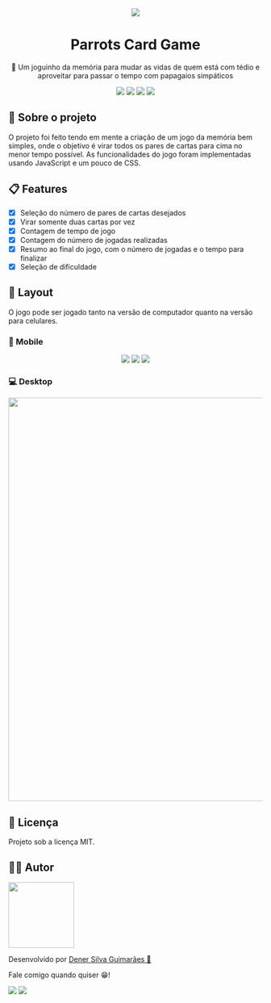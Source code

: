 
<div align="center">
  <img src="https://user-images.githubusercontent.com/39387376/152857258-8b2515d8-e356-4f25-ae8b-7c324324930a.png" />
</div>


<h1 align="center">Parrots Card Game</h1>


<p align="center">🦜 Um joguinho da memória para mudar as vidas de quem está com tédio e aproveitar para passar o tempo com papagaios simpáticos</p>

<div align="center">
  <img src="https://img.shields.io/github/languages/count/denersg/project-parrot-memorygame?style=for-the-badge">
  <img src="https://img.shields.io/github/repo-size/denersg/project-parrot-memorygame?style=for-the-badge">
  <img src="https://img.shields.io/github/last-commit/denersg/project-parrot-memorygame?style=for-the-badge">
  <img src="https://img.shields.io/github/stars/denersg/project-parrot-memorygame?color=%23ffb300&style=for-the-badge">
</div>

## 📜 Sobre o projeto

O projeto foi feito tendo em mente a criação de um jogo da memória bem simples, onde o objetivo é virar todos os pares de cartas para cima no menor tempo possível. As funcionalidades do jogo foram implementadas usando JavaScript e um pouco de CSS.

## 📋 Features

- [x] Seleção do número de pares de cartas desejados
- [x] Virar somente duas cartas por vez
- [x] Contagem de tempo de jogo
- [x] Contagem do número de jogadas realizadas
- [x] Resumo ao final do jogo, com o número de jogadas e o tempo para finalizar
- [x] Seleção de dificuldade

## 🎨 Layout

O jogo pode ser jogado tanto na versão de computador quanto na versão para celulares.

### 📱 Mobile

<div align="center">
  <img src="https://user-images.githubusercontent.com/39387376/156376804-ae022221-b88f-4907-b957-9d2b6223f9b8.png" >
  <img src="https://user-images.githubusercontent.com/39387376/156376950-e5849af6-fc32-48b7-baf7-c09c0fc3657b.png" >
  <img src="https://user-images.githubusercontent.com/39387376/156377008-0706a71f-20c1-438c-9b72-286bac27f4ac.png" >
</div>

### 💻 Desktop

<div align="center">
  <img width="800px" src="https://user-images.githubusercontent.com/39387376/152852752-00c9f76c-f119-4879-b2fe-7dc89f41b2ad.gif" >
</div>

## 📝 Licença

Projeto sob a licença MIT.


## 🙍‍♂️ Autor

<img width="130px" src="https://user-images.githubusercontent.com/39387376/156423766-0e52d9c7-68a8-479c-81df-2bfb59ccbb2c.png" >

Desenvolvido por 
<a href="https://www.linkedin.com/in/dener-silva-guimar%C3%A3es-380ba4232/">
  Dener Silva Guimarães 🤖
</a>

Fale comigo quando quiser 😁!
<div>
  <a href = "https://www.linkedin.com/in/dener-silva-guimar%C3%A3es-380ba4232/"><img src="https://img.shields.io/badge/linkedin-%230077B5.svg?style=for-the-badge&logo=linkedin&logoColor=white" target="_blank"></a>
  <a href = "mailto: dener.s.guimaraes@gmail.com"><img src="https://img.shields.io/badge/-Gmail-%23333?style=for-the-badge&logo=gmail&logoColor=white" target="_blank"></a>
</div>

